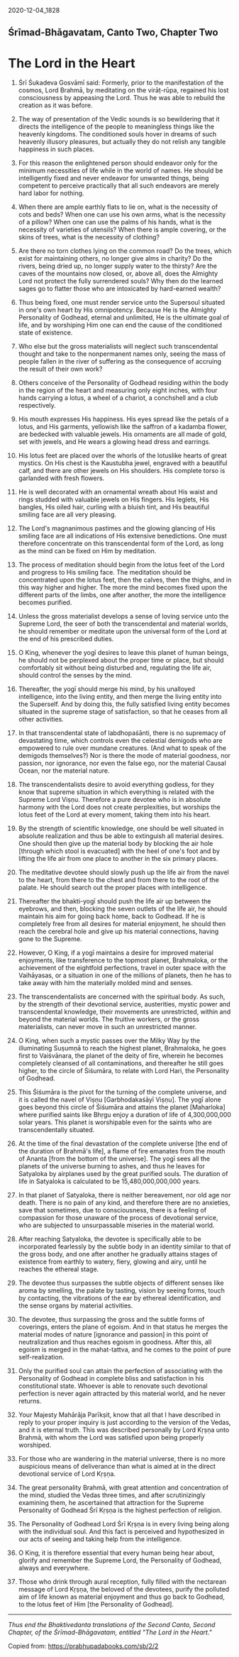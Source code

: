 2020-12-04_1828

## Śrīmad-Bhāgavatam, Canto Two, Chapter Two
# The Lord in the Heart

1. Śrī Śukadeva Gosvāmī said: Formerly, prior to the manifestation of the cosmos, Lord Brahmā, by meditating on the virāṭ-rūpa, regained his lost consciousness by appeasing the Lord. Thus he was able to rebuild the creation as it was before.

2. The way of presentation of the Vedic sounds is so bewildering that it directs the intelligence of the people to meaningless things like the heavenly kingdoms. The conditioned souls hover in dreams of such heavenly illusory pleasures, but actually they do not relish any tangible happiness in such places.

3. For this reason the enlightened person should endeavor only for the minimum necessities of life while in the world of names. He should be intelligently fixed and never endeavor for unwanted things, being competent to perceive practically that all such endeavors are merely hard labor for nothing.

4. When there are ample earthly flats to lie on, what is the necessity of cots and beds? When one can use his own arms, what is the necessity of a pillow? When one can use the palms of his hands, what is the necessity of varieties of utensils? When there is ample covering, or the skins of trees, what is the necessity of clothing?

5. Are there no torn clothes lying on the common road? Do the trees, which exist for maintaining others, no longer give alms in charity? Do the rivers, being dried up, no longer supply water to the thirsty? Are the caves of the mountains now closed, or, above all, does the Almighty Lord not protect the fully surrendered souls? Why then do the learned sages go to flatter those who are intoxicated by hard-earned wealth?

6. Thus being fixed, one must render service unto the Supersoul situated in one's own heart by His omnipotency. Because He is the Almighty Personality of Godhead, eternal and unlimited, He is the ultimate goal of life, and by worshiping Him one can end the cause of the conditioned state of existence.

7. Who else but the gross materialists will neglect such transcendental thought and take to the nonpermanent names only, seeing the mass of people fallen in the river of suffering as the consequence of accruing the result of their own work?

8. Others conceive of the Personality of Godhead residing within the body in the region of the heart and measuring only eight inches, with four hands carrying a lotus, a wheel of a chariot, a conchshell and a club respectively.

9. His mouth expresses His happiness. His eyes spread like the petals of a lotus, and His garments, yellowish like the saffron of a kadamba flower, are bedecked with valuable jewels. His ornaments are all made of gold, set with jewels, and He wears a glowing head dress and earrings.

10. His lotus feet are placed over the whorls of the lotuslike hearts of great mystics. On His chest is the Kaustubha jewel, engraved with a beautiful calf, and there are other jewels on His shoulders. His complete torso is garlanded with fresh flowers.

11. He is well decorated with an ornamental wreath about His waist and rings studded with valuable jewels on His fingers. His leglets, His bangles, His oiled hair, curling with a bluish tint, and His beautiful smiling face are all very pleasing.

12. The Lord's magnanimous pastimes and the glowing glancing of His smiling face are all indications of His extensive benedictions. One must therefore concentrate on this transcendental form of the Lord, as long as the mind can be fixed on Him by meditation.

13. The process of meditation should begin from the lotus feet of the Lord and progress to His smiling face. The meditation should be concentrated upon the lotus feet, then the calves, then the thighs, and in this way higher and higher. The more the mind becomes fixed upon the different parts of the limbs, one after another, the more the intelligence becomes purified.

14. Unless the gross materialist develops a sense of loving service unto the Supreme Lord, the seer of both the transcendental and material worlds, he should remember or meditate upon the universal form of the Lord at the end of his prescribed duties.

15. O King, whenever the yogī desires to leave this planet of human beings, he should not be perplexed about the proper time or place, but should comfortably sit without being disturbed and, regulating the life air, should control the senses by the mind.

16. Thereafter, the yogī should merge his mind, by his unalloyed intelligence, into the living entity, and then merge the living entity into the Superself. And by doing this, the fully satisfied living entity becomes situated in the supreme stage of satisfaction, so that he ceases from all other activities.

17. In that transcendental state of labdhopaśānti, there is no supremacy of devastating time, which controls even the celestial demigods who are empowered to rule over mundane creatures. (And what to speak of the demigods themselves?) Nor is there the mode of material goodness, nor passion, nor ignorance, nor even the false ego, nor the material Causal Ocean, nor the material nature.

18. The transcendentalists desire to avoid everything godless, for they know that supreme situation in which everything is related with the Supreme Lord Viṣṇu. Therefore a pure devotee who is in absolute harmony with the Lord does not create perplexities, but worships the lotus feet of the Lord at every moment, taking them into his heart.

19. By the strength of scientific knowledge, one should be well situated in absolute realization and thus be able to extinguish all material desires. One should then give up the material body by blocking the air hole [through which stool is evacuated] with the heel of one's foot and by lifting the life air from one place to another in the six primary places.

20. The meditative devotee should slowly push up the life air from the navel to the heart, from there to the chest and from there to the root of the palate. He should search out the proper places with intelligence.

21. Thereafter the bhakti-yogī should push the life air up between the eyebrows, and then, blocking the seven outlets of the life air, he should maintain his aim for going back home, back to Godhead. If he is completely free from all desires for material enjoyment, he should then reach the cerebral hole and give up his material connections, having gone to the Supreme.

22. However, O King, if a yogī maintains a desire for improved material enjoyments, like transference to the topmost planet, Brahmaloka, or the achievement of the eightfold perfections, travel in outer space with the Vaihāyasas, or a situation in one of the millions of planets, then he has to take away with him the materially molded mind and senses.

23. The transcendentalists are concerned with the spiritual body. As such, by the strength of their devotional service, austerities, mystic power and transcendental knowledge, their movements are unrestricted, within and beyond the material worlds. The fruitive workers, or the gross materialists, can never move in such an unrestricted manner.

24. O King, when such a mystic passes over the Milky Way by the illuminating Suṣumṇā to reach the highest planet, Brahmaloka, he goes first to Vaiśvānara, the planet of the deity of fire, wherein he becomes completely cleansed of all contaminations, and thereafter he still goes higher, to the circle of Śiśumāra, to relate with Lord Hari, the Personality of Godhead.

25. This Śiśumāra is the pivot for the turning of the complete universe, and it is called the navel of Viṣṇu [Garbhodakaśāyī Viṣṇu]. The yogī alone goes beyond this circle of Śiśumāra and attains the planet [Maharloka] where purified saints like Bhṛgu enjoy a duration of life of 4,300,000,000 solar years. This planet is worshipable even for the saints who are transcendentally situated.

26. At the time of the final devastation of the complete universe [the end of the duration of Brahmā's life], a flame of fire emanates from the mouth of Ananta [from the bottom of the universe]. The yogī sees all the planets of the universe burning to ashes, and thus he leaves for Satyaloka by airplanes used by the great purified souls. The duration of life in Satyaloka is calculated to be 15,480,000,000,000 years.

27. In that planet of Satyaloka, there is neither bereavement, nor old age nor death. There is no pain of any kind, and therefore there are no anxieties, save that sometimes, due to consciousness, there is a feeling of compassion for those unaware of the process of devotional service, who are subjected to unsurpassable miseries in the material world.

28. After reaching Satyaloka, the devotee is specifically able to be incorporated fearlessly by the subtle body in an identity similar to that of the gross body, and one after another he gradually attains stages of existence from earthly to watery, fiery, glowing and airy, until he reaches the ethereal stage.

29. The devotee thus surpasses the subtle objects of different senses like aroma by smelling, the palate by tasting, vision by seeing forms, touch by contacting, the vibrations of the ear by ethereal identification, and the sense organs by material activities.

30. The devotee, thus surpassing the gross and the subtle forms of coverings, enters the plane of egoism. And in that status he merges the material modes of nature [ignorance and passion] in this point of neutralization and thus reaches egoism in goodness. After this, all egoism is merged in the mahat-tattva, and he comes to the point of pure self-realization.

31. Only the purified soul can attain the perfection of associating with the Personality of Godhead in complete bliss and satisfaction in his constitutional state. Whoever is able to renovate such devotional perfection is never again attracted by this material world, and he never returns.

32. Your Majesty Mahārāja Parīkṣit, know that all that I have described in reply to your proper inquiry is just according to the version of the Vedas, and it is eternal truth. This was described personally by Lord Kṛṣṇa unto Brahmā, with whom the Lord was satisfied upon being properly worshiped.

33. For those who are wandering in the material universe, there is no more auspicious means of deliverance than what is aimed at in the direct devotional service of Lord Kṛṣṇa.

34. The great personality Brahmā, with great attention and concentration of the mind, studied the Vedas three times, and after scrutinizingly examining them, he ascertained that attraction for the Supreme Personality of Godhead Śrī Kṛṣṇa is the highest perfection of religion.

35. The Personality of Godhead Lord Śrī Kṛṣṇa is in every living being along with the individual soul. And this fact is perceived and hypothesized in our acts of seeing and taking help from the intelligence.

36. O King, it is therefore essential that every human being hear about, glorify and remember the Supreme Lord, the Personality of Godhead, always and everywhere.

37. Those who drink through aural reception, fully filled with the nectarean message of Lord Kṛṣṇa, the beloved of the devotees, purify the polluted aim of life known as material enjoyment and thus go back to Godhead, to the lotus feet of Him [the Personality of Godhead].

----

*Thus end the Bhaktivedanta translations of the Second Canto, Second Chapter, of the Śrīmad-Bhāgavatam, entitled "The Lord in the Heart."*

Copied from: https://prabhupadabooks.com/sb/2/2
<!--stackedit_data:
eyJoaXN0b3J5IjpbLTc5Mjc2OTk4MF19
-->